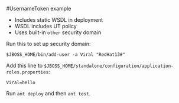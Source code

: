 #UsernameToken example

- Includes static WSDL in deployment
- WSDL includes UT policy
- Uses built-in `other` security domain

Run this to set up security domain:

```
$JBOSS_HOME/bin/add-user -a Viral "RedHat13#"
```

Add this line to `$JBOSS_HOME/standalone/configuration/application-roles.properties`:

```
Viral=hello
```

Run `ant deploy` and then `ant test`.
